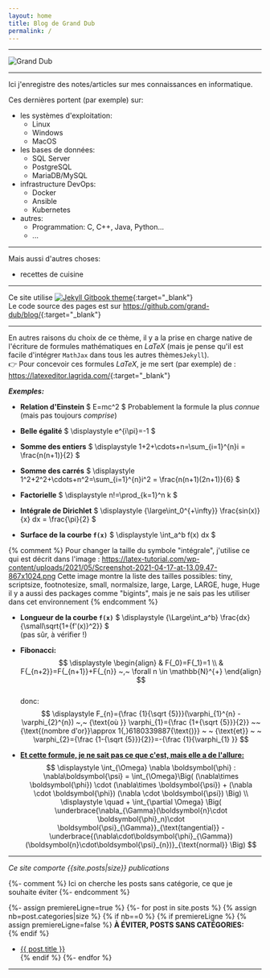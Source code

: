 ```yaml
---
layout: home
title: Blog de Grand Dub
permalink: /
---
```


---

![Grand Dub]({{site.baseurl}}/assets/images/gd-logo-fontmeme-com.png#center)

---

Ici j'enregistre des notes/articles sur mes connaissances en informatique.  

Ces dernières portent (par exemple) sur:
- les systèmes d'exploitation:
  - Linux
  - Windows
  - MacOS
- les bases de données:
  - SQL Server
  - PostgreSQL
  - MariaDB/MySQL
- infrastructure DevOps:
  - Docker
  - Ansible
  - Kubernetes
- autres:
  - Programmation: C, C++, Java, Python...
  - ...


---

Mais aussi d'autres choses:
- recettes de cuisine

---
Ce site utilise [![Jekyll Gitbook theme](https://img.shields.io/badge/featured%20on-JekyllThemes-red.svg)](https://github.com/sighingnow/jekyll-gitbook){:target="_blank"}  
Le code source des pages est sur <https://github.com/grand-dub/blog/>{:target="_blank"} 

---

En autres raisons du choix de ce thème, il y a la prise en charge native de l'écriture de formules mathématiques en *LaTeX* (mais je pense qu'il est facile d'intégrer `MathJax` dans tous les autres thèmes`Jekyll`).   
:point_right: Pour concevoir ces formules *LaTeX*, je me sert (par exemple) de : <https://latexeditor.lagrida.com/>{:target="_blank"} 

***Exemples:***

- **Relation d'Einstein**
  $ E=mc^2 $
  Probablement la formule la plus *connue* (mais pas toujours *comprise*)  

- **Belle égalité**
  $ \displaystyle e^{i\pi}=-1 $

- **Somme des entiers**
  $ \displaystyle 1+2+\cdots+n=\sum_{i=1}^{n}i = \frac{n(n+1)}{2} $

- **Somme des carrés**
  $ \displaystyle 1^2+2^2+\cdots+n^2=\sum_{i=1}^{n}i^2 = \frac{n(n+1)(2n+1)}{6} $

- **Factorielle**
  $ \displaystyle n!=\prod_{k=1}^n k $

- **Intégrale de Dirichlet**
  $ \displaystyle {\large\int_0^{+\infty}} \frac{sin(x)}{x} dx = \frac{\pi}{2} $

- **Surface de la courbe `f(x)`**
  $ \displaystyle \int_a^b f(x) dx $

{% comment %}
Pour changer la taille du symbole "intégrale", j'utilise ce qui est décrit dans l'image : https://latex-tutorial.com/wp-content/uploads/2021/05/Screenshot-2021-04-17-at-13.09.47-867x1024.png 
Cette image montre la liste des tailles possibles:
tiny, scriptsize, footnotesize, small, normalsize, large, Large, LARGE, huge, Huge
il y a aussi des packages comme "bigints", mais je ne sais pas les utiliser dans cet environnement 
{% endcomment %}
- **Longueur de la courbe `f(x)`** 
  $ \displaystyle {\Large\int_a^b} \frac{dx}{\small\sqrt{1+{f'(x)}^2}} $  
  (pas sûr, à vérifier !)  

- **Fibonacci:**  
$$ \displaystyle 
\begin{align}
& F{_0}=F{_1}=1 \\
& F{_{n+2}}=F{_{n+1}}+F{_{n}} ~,~ \forall n \in \mathbb{N}^{+} 
\end{align}
$$  
donc:  
  $$ \displaystyle
  F_{n}={\frac {1}{\sqrt {5}}}(\varphi_{1}^{n} - \varphi_{2}^{n}) ~,~ {\text{où }} \varphi_{1}={\frac {1+{\sqrt {5}}}{2}}  ~~ {\text{(nombre d'or}}\approx 1{,}6180339887{\text{)}} ~ ~ {\text{et}} ~ ~ \varphi_{2}={\frac {1-{\sqrt {5}}}{2}}=-{\frac {1}{\varphi_{1} }}
$$


- **<u>Et cette formule, je ne sait pas ce que c'est, mais elle a de l'allure:</u>**    
$$ \displaystyle
\int_{\Omega}  \nabla \boldsymbol{\phi} : \nabla\boldsymbol{\psi} = 
\int_{\Omega}\Big( (\nabla\times \boldsymbol{\phi}) \cdot (\nabla\times \boldsymbol{\psi}) + (\nabla 
\cdot 
\boldsymbol{\phi}) (\nabla \cdot \boldsymbol{\psi}) \Big)
\\
\displaystyle
\quad + \int_{\partial \Omega} 
\Big( \underbrace{\nabla_{\Gamma}(\boldsymbol{n}\cdot \boldsymbol{\phi}_n)\cdot 
\boldsymbol{\psi}_{\Gamma}}_{\text{tangential}} - 
\underbrace{(\nabla\cdot\boldsymbol{\phi}_{\Gamma})(\boldsymbol{n}\cdot\boldsymbol{\psi}_{n})}_{\text{normal}}
\Big) $$ 

---

*Ce site comporte {{site.posts|size}} publications*


{%- comment %}
Ici on cherche les posts sans catégorie, ce que je souhaite éviter
{%- endcomment %}

{%- assign premiereLigne=true %}
{%- for post in site.posts %}
  {% assign nb=post.categories|size %}
  {% if nb==0 %}
    {% if premiereLigne %}
      {% assign premiereLigne=false %}
**À ÉVITER, POSTS SANS CATÉGORIES:**  
    {% endif %}
- [{{ post.title }}]({{site.baseurl}}{{post.url}})  
  {% endif %}
{%- endfor %}

---

